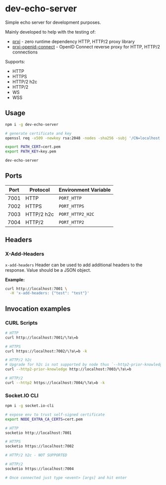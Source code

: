 # dev-echo-server

Simple echo server for development purposes.

Mainly developed to help with the testing of:
- [prxi](https://github.com/FireBlinkLTD/prxi) - zero runtime dependency HTTP, HTTP/2 proxy library
- [prxi-openid-connect](https://github.com/FireBlinkLTD/prxi-openid-connect) - OpenID Connect reverse proxy for HTTP, HTTP/2 connections

Supports:
- HTTP
- HTTPS
- HTTP/2 h2c
- HTTP/2
- WS
- WSS
  
## Usage

```bash
npm i -g dev-echo-server

# generate certificate and key
openssl req -x509 -newkey rsa:2048 -nodes -sha256 -subj '/CN=localhost' -keyout key.pem -out cert.pem

export PATH_CERT=cert.pem
export PATH_KEY=key.pem

dev-echo-server
```

## Ports

| Port | Protocol   | Environment Variable |
|------|------------|----------------------|
| 7001 | HTTP       | `PORT_HTTP`          | 
| 7002 | HTTPS      | `PORT_HTTPS`         |
| 7003 | HTTP/2 h2c | `PORT_HTTP2_H2C`     |
| 7004 | HTTP/2     | `PORT_HTTP2`         |


## Headers

### X-Add-Headers

`x-add-headers` Header can be used to add additional headers to the response. Value should be a JSON object.

**Example:**
```bash
curl http://localhost:7001 \
  -H 'x-add-headers: {"test": "test"}'
```

## Invocation examples

### CURL Scripts

```bash
# HTTP
curl http://localhost:7001/\?a\=b 

# HTTPS
curl https://localhost:7002/\?a\=b -k

# HTTP/2 h2c
# Upgrade for h2c is not supported by node thus `--http2-prior-knowledge` should be used
curl --http2-prior-knowledge http://localhost:7003/\?a\=b 

# HTTP/2
curl --http2 https://localhost:7004/\?a\=b -k
```

### Socket.IO CLI

```bash
npm i -g socket.io-cli

# expose env to trust self-signed certificate
export NODE_EXTRA_CA_CERTS=cert.pem 

# HTTP
socketio http://localhost:7001 

# HTTPS
socketio https://localhost:7002

# HTTP/2 h2c - NOT SUPPORTED

# HTTP/2
socketio https://localhost:7004

# Once connected just type <event> [args] and hit enter
```